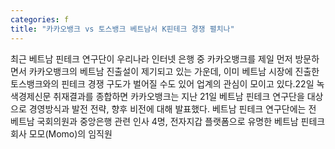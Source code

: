 ```yaml
---
categories: f
title: "카카오뱅크 vs 토스뱅크 베트남서 K핀테크 경쟁 펼치나"
---
```

최근 베트남 핀테크 연구단이 우리나라 인터넷 은행 중 카카오뱅크를 제일 먼저 방문하면서 카카오뱅크의 베트남 진출설이 제기되고 있는 가운데, 이미 베트남 시장에 진출한 토스뱅크와의 핀테크 경쟁 구도가 벌어질 수도 있어 업계의 관심이 모이고 있다.22일 녹색경제신문 취재결과를 종합하면 카카오뱅크는 지난 21일 베트남 핀테크 연구단을 대상으로 경영방식과 발전 전략, 향후 비전에 대해 발표했다. 베트남 핀테크 연구단에는 전 베트남 국회의원과 중앙은행 관련 인사 4명, 전자지갑 플랫폼으로 유명한 베트남 핀테크 회사 모모(Momo)의 임직원